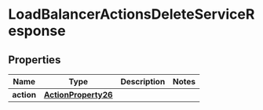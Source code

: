 

# LoadBalancerActionsDeleteServiceResponse


## Properties

| Name | Type | Description | Notes |
|------------ | ------------- | ------------- | -------------|
|**action** | [**ActionProperty26**](ActionProperty26.md) |  |  |



